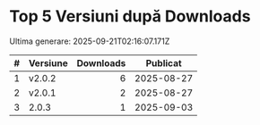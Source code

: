# Top 5 Versiuni după Downloads

Ultima generare: 2025-09-21T02:16:07.171Z

| # | Versiune | Downloads | Publicat |
| - | - | -: | - |
| 1 | v2.0.2 | 6 | 2025-08-27 |
| 2 | v2.0.1 | 2 | 2025-08-27 |
| 3 | 2.0.3 | 1 | 2025-09-03 |
